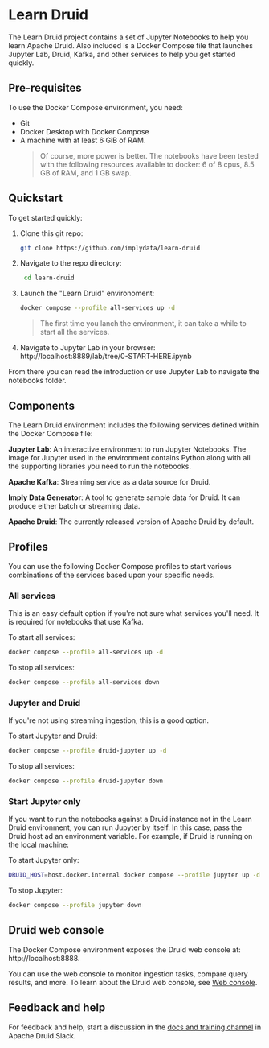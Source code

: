 <!--
  ~ Licensed to the Apache Software Foundation (ASF) under one
  ~ or more contributor license agreements.  See the NOTICE file
  ~ distributed with this work for additional information
  ~ regarding copyright ownership.  The ASF licenses this file
  ~ to you under the Apache License, Version 2.0 (the
  ~ "License"); you may not use this file except in compliance
  ~ with the License.  You may obtain a copy of the License at
  ~
  ~   http://www.apache.org/licenses/LICENSE-2.0
  ~
  ~ Unless required by applicable law or agreed to in writing,
  ~ software distributed under the License is distributed on an
  ~ "AS IS" BASIS, WITHOUT WARRANTIES OR CONDITIONS OF ANY
  ~ KIND, either express or implied.  See the License for the
  ~ specific language governing permissions and limitations
  ~ under the License.
  -->

# Learn Druid

The Learn Druid project contains a set of Jupyter Notebooks to help you learn Apache Druid. Also included is a Docker Compose file that launches Jupyter Lab, Druid, Kafka, and other services to help you get started quickly.

## Pre-requisites

To use the Docker Compose environment, you need:

* Git
* Docker Desktop with Docker Compose
* A machine with at least 6 GiB of RAM.
     > Of course, more power is better.
     > The notebooks have been tested with the following resources available to docker: 6 of 8 cpus,  8.5 GB of RAM, and 1 GB swap.

## Quickstart

To get started quickly:

1. Clone this git repo:
    
   ```bash
   git clone https://github.com/implydata/learn-druid
   ```

2. Navigate to the repo directory:

   ```bash
    cd learn-druid
   ```

3. Launch the "Learn Druid" environoment:

   ```bash
   docker compose --profile all-services up -d
   ```

   > The first time you lanch the environment, it can take a while to start all the services.

4. Navigate to Jupyter Lab in your browser:
     http://localhost:8889/lab/tree/0-START-HERE.ipynb

From there you can read the introduction or use Jupyter Lab to navigate the notebooks folder.

<!-- ToDo: when notebook gets an update, add a screen shot -->

## Components

The Learn Druid environment includes the following services defined within the Docker Compose file:

**Jupyter Lab**: An interactive environment to run Jupyter Notebooks. The image for Jupyter used in the environment contains Python along with all the supporting libraries you need to run the notebooks.

**Apache Kafka**: Streaming service as a data source for Druid.

**Imply Data Generator**: A tool to generate sample data for Druid. It can produce either batch or streaming data.

**Apache Druid**: The currently released version of Apache Druid by default.

## Profiles

You can use the following Docker Compose profiles to start various combinations of the services based upon your specific needs.

### All services

This is an easy default option if you're not sure what services you'll need. It is required for notebooks that use Kafka.

To start all services:

   ```bash
   docker compose --profile all-services up -d
   ```

To stop all services:

   ```bash
   docker compose --profile all-services down
   ```

### Jupyter and Druid

If you're not using streaming ingestion, this is a good option.

To start Jupyter and Druid:

   ```bash
   docker compose --profile druid-jupyter up -d
   ```


To stop all services:

   ```bash
   docker compose --profile druid-jupyter down
   ```

### Start Jupyter only

If you want to run the notebooks against a Druid instance not in the Learn Druid environment, you can run Jupyter by itself. In this case, pass the Druid host ad an environment variable. For example, if Druid is running on the local machine:

To start Jupyter only:

   ```bash
  DRUID_HOST=host.docker.internal docker compose --profile jupyter up -d
   ```

To stop Jupyter:

   ```bash
  docker compose --profile jupyter down
   ```

## Druid web console

The Docker Compose environment exposes the Druid web console at:
http://localhost:8888.

You can use the web console to monitor ingestion tasks, compare query results, and more. To learn about the Druid web console, see [Web console](https://druid.apache.org/docs/latest/operations/web-console).

## Feedback and help

For feedback and help, start a discussion in the [docs and training channel](https://apachedruidworkspace.slack.com/archives/docs-and-training) in Apache Druid Slack.